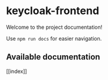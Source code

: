 # keycloak-frontend

Welcome to the project documentation!

Use `npm run docs` for easier navigation.

## Available documentation

[[index]]
